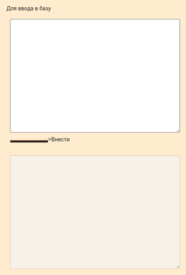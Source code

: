 
<!DOCTYPE html>
<html lang="en">
<head>
    <meta charset="UTF-8">
    <meta name="viewport" content="width=device-width, initial-scale=1.0">
    <title>Форма для записи и чтения из базы данных DynamoDB</title>
    <style>
        html {
            background-color: #FFEBCD;
            background-blend-mode: overlay;
        }
        h1 {
            color: #1C1C1C;
            font-family: system-ui;
            margin-left: 20px;
        }
        button {
            background-color: #32221A;
            border-color: #32221A;
            color: #FFFFFF;
            font-family: system-ui;
            font-size: 20px;
            font-weight: bold;
            margin-left: 10px;
            margin-top: 20px;
            width: 100px;
        }
        textarea {
            color: #222629;
            font-family: "Times New Roman", Times, serif;
            font-size: 14px;
            margin-left: 10px;
            margin-top: 20px;
            height:300px;
            width: 450px;
            text-align: left; 
        }
    </style>
</head>
<body>
    <form>
        <label>Для ввода в базу</label>
        <br>
        <textarea type="text" id="data" rows="4" cols="50"></textarea><br>
        <button type="button"></button>>Внести</button>
    </form>
    <textarea id="db_data" rows="4" cols="50" disabled></textarea>
</body>
</html>

